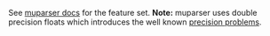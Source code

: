 See [muparser docs](https://beltoforion.de/en/muparser/features.php) for the feature set. **Note:**  muparser uses double precision floats which introduces the well known [precision problems](https://stackoverflow.com/questions/588004/is-floating-point-math-broken).
